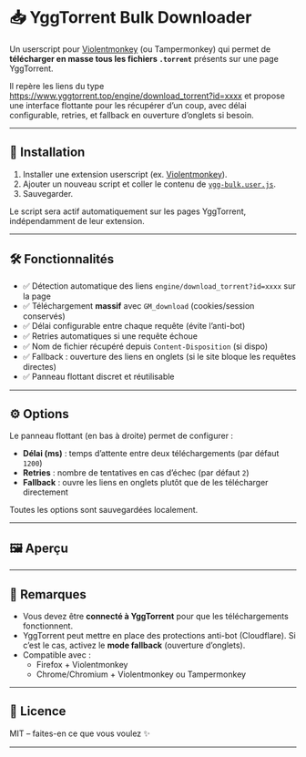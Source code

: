 # 📥 YggTorrent Bulk Downloader

Un userscript pour [Violentmonkey](https://violentmonkey.github.io/) (ou Tampermonkey) qui permet de **télécharger en masse tous les fichiers `.torrent`** présents sur une page YggTorrent.  

Il repère les liens du type https://www.yggtorrent.top/engine/download_torrent?id=xxxx et propose une interface flottante pour les récupérer d’un coup, avec délai configurable, retries, et fallback en ouverture d’onglets si besoin.

---

## 🚀 Installation

1. Installer une extension userscript (ex. [Violentmonkey](https://violentmonkey.github.io/get-it/)).  
2. Ajouter un nouveau script et coller le contenu de [`ygg-bulk.user.js`](./ygg-bulk.user.js).  
3. Sauvegarder.  

Le script sera actif automatiquement sur les pages YggTorrent, indépendamment de leur extension.  

---

## 🛠️ Fonctionnalités

- ✅ Détection automatique des liens `engine/download_torrent?id=xxxx` sur la page  
- ✅ Téléchargement **massif** avec `GM_download` (cookies/session conservés)  
- ✅ Délai configurable entre chaque requête (évite l’anti-bot)  
- ✅ Retries automatiques si une requête échoue  
- ✅ Nom de fichier récupéré depuis `Content-Disposition` (si dispo)  
- ✅ Fallback : ouverture des liens en onglets (si le site bloque les requêtes directes)  
- ✅ Panneau flottant discret et réutilisable  

---

## ⚙️ Options

Le panneau flottant (en bas à droite) permet de configurer :  
- **Délai (ms)** : temps d’attente entre deux téléchargements (par défaut `1200`)  
- **Retries** : nombre de tentatives en cas d’échec (par défaut `2`)  
- **Fallback** : ouvre les liens en onglets plutôt que de les télécharger directement  

Toutes les options sont sauvegardées localement.

---

## 🖼️ Aperçu



---

## 📌 Remarques

- Vous devez être **connecté à YggTorrent** pour que les téléchargements fonctionnent.  
- YggTorrent peut mettre en place des protections anti-bot (Cloudflare). Si c’est le cas, activez le **mode fallback** (ouverture d’onglets).  
- Compatible avec :  
  - Firefox + Violentmonkey  
  - Chrome/Chromium + Violentmonkey ou Tampermonkey  

---

## 📄 Licence

MIT – faites-en ce que vous voulez ✨  

---



